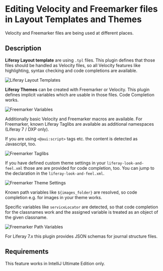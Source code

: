 Editing Velocity and Freemarker files in Layout Templates and Themes
====================================================================

Velocity and Freemarker files are being used at different places.

## Description

**Liferay Layout template** are using ``.tpl`` files. This plugin defines that those files should be handled as Velocity files, so
all Velocity features like highlighting, syntax checking and code completions are available.  

![Liferay Layout Templates](layout_tpl.png "Liferay Layout Templates")

**Liferay Themes** can be created with Freemarker or Velocity. This plugin defines implicit variables which are usable in those files.
Code Completion works.

![Freemarker Variables](freemarker_variables.png "Freemarker Variables")

Additionally basic Velocity and Freemarker macros are available. For Freemarker, known Liferay Taglibs are available as additional namespaces (Liferay 7 / DXP only).

If you are using ```<@aui:script>``` tags etc. the content is detected as Javascript, too.

![Freemarker Taglibs](freemarker_taglibs.png "Freemarker Taglibs")

If you have defined custom theme settings in your ```liferay-look-and-feel.xml``` those are are provided for code completion, too. You can jump
to the declaration in the ```liferay-look-and-feel.xml```.

![Freemarker Theme Settings](freemarker_theme_settings.png "Freemarker Theme Settings")

Known path variables like ```${images_folder}``` are resolved, so code completion e.g. for images in your theme works.

Specific variables like ```serviceLocator``` are detected, so that code completion for the classnames work and the assigned
variable is treated as an object of the given classname.

![Freemarker Path Variables](freemarker_path_variables.png "Freemarker Path Variables")

For Liferay 7.x this plugin provides JSON schemas for journal structure files.

## Requirements

This feature works in IntelliJ Ultimate Edition only.